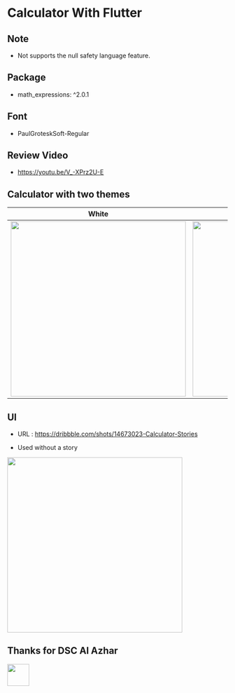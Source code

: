 # Calculator With Flutter

## Note

- Not supports the null safety language feature.

## Package
- math_expressions: ^2.0.1

## Font
- PaulGroteskSoft-Regular

## Review Video
- https://youtu.be/V_-XPrz2U-E

## Calculator with two themes

| White | dark shade of blue-magenta |
|---|---|
|<img src="https://user-images.githubusercontent.com/47388207/210507313-38ece19c-d67f-42b9-a532-2f475354c319.png" height="400">|<img src="https://user-images.githubusercontent.com/47388207/210507667-9c2d77e5-36a2-4178-acdd-ac0aeab4eed9.png"  height="400">|

## UI

- URL : https://dribbble.com/shots/14673023-Calculator-Stories

- Used without a story
<img src="https://cdn.dribbble.com/users/5536359/screenshots/14673023/media/265933acb4562adb2930fcc6bc772a2a.jpg" height="400">

## Thanks for DSC Al Azhar
<img src="https://developers.google.com/community/dsc/images/dsc_lockup.png" height="50">
